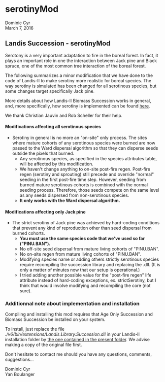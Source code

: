 # serotinyMod
Dominic Cyr  
March 7, 2016  

## Landis Succession - serotinyMod

Serotony is a very important adaptation to fire in the boreal forest. In fact, it plays an important role in one the interaction between Jack pine and Black spruce, one of the most common tree interaction of the boreal forest.

The following summarizes a minor modification that we have done to the code of Landis-II to make serotiny more realistic for boreal species. The way serotiny is simulated has been changed for all serotinous species, but some changes target specifically Jack pine.

More details about how Landis-II Biomass Succession works in general, and, more specifically, how serotiny is implemented can be found [here][1].

We thank Christian Jauvin and Rob Scheller for their help.

#### Modifications affecting all serotinous species

* Serotiny in general is no more an "on-site" only process. The sites where mature cohorts of any serotinous species were burned are now passed to the Ward dispersal algorithm so that they can disperse seeds outside the pixels that burned.  
    + Any serotinous  species, as specified in the species attributes table, will be affected by this modification.  
    + We haven't change anything to on-site post-fire regen. Post-fire regen (serotiny and sprouting) still precede and override "normal" seeding in the first post-fire time step. However, seeding from burned mature serotinous cohorts is combined with the normal seeding process. Therefore, those seeds compete on the same level as any seeds dispersed from non-serotinous species.  
    + __It only works with the Ward dispersal algorithm.__

#### Modifications affecting only Jack pine

* The strict serotiny of Jack pine was achieved by hard-coding conditions that prevent any kind of reproduction other than seed dispersal from burned cohorts.  
    + __You must use the same species code that we've used so far ("PINU.BAN").__
    + No off-site seed dispersal from mature living cohorts of "PINU.BAN".  
    + No on-site regen from mature living cohorts of "PINU.BAN".
    + Modifying species name or adding others strictly serotinous species require recompiling the succession library and replacing the .dll. (It is only a matter of minutes now that our setup is operational.)  
    + I tried adding another possible value for the "post-fire regen" life attribute instead of hard-coding exceptions, ex. strictSerotiny, but I think that would involve modifying and recompiling the core (not sure).
    
    
### Additionnal note about implementation and installation

Compiling and installing this mod requires that Age Only Succession and Biomass Succession be installed on your system.

To install, just replace the file *./v6/bin/extensions/Landis.Library.Succession.dll* in your Landis-II installation folder by [the one contained in the present folder][2]. We advise making a copy of the original file first.

Don't hesitate to contact me should you have any questions, comments, suggestions... 

Dominic Cyr  
Yan Boulanger


[1]: http://www.landis-ii.org/extensions/biomass-succession
[2]: https://github.com/dcyr/Library-Succession/blob/serotinyMod/compiledMod/Landis.Library.Succession.dll
